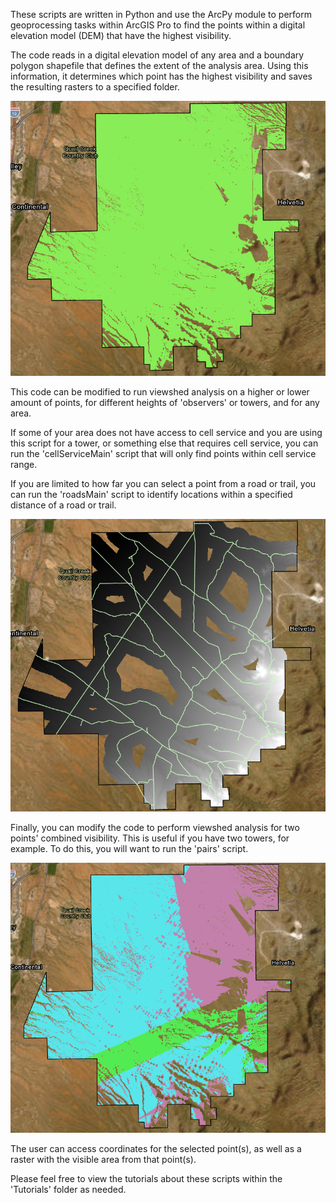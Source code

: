 These scripts are written in Python and use the ArcPy module to perform geoprocessing tasks within ArcGIS Pro to find the points within a digital elevation model (DEM) that have the highest visibility. 

The code reads in a digital elevation model of any area and a boundary polygon shapefile that defines the extent of the analysis area. Using this information, it determines which point has the highest visibility and saves the resulting rasters to a specified folder.

![img_4.png](img_4.png)

This code can be modified to run viewshed analysis on a higher or lower amount of points, for different heights of 'observers' or towers, and for any area.

If some of your area does not have access to cell service and you are using this script for a tower, or something else that requires cell service, you can run the 'cellServiceMain' script that will only find points within cell service range. 

If you are limited to how far you can select a point from a road or trail, you can run the 'roadsMain' script to identify locations within a specified distance of a road or trail.

![img_5.png](img_5.png)

Finally, you can modify the code to perform viewshed analysis for two points' combined visibility. This is useful if you have two towers, for example. To do this, you will want to run the 'pairs' script.

![img_6.png](img_6.png)

The user can access coordinates for the selected point(s), as well as a raster with the visible area from that point(s).

Please feel free to view the tutorials about these scripts within the 'Tutorials' folder as needed.